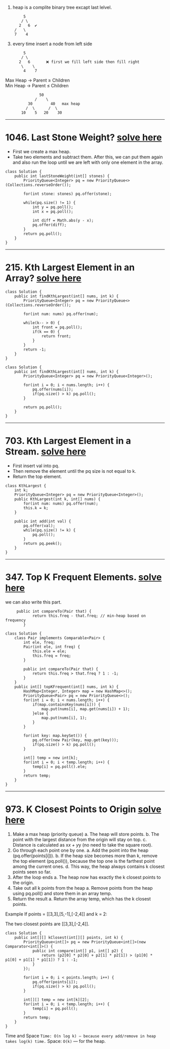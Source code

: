 1. heap is a complite binary tree excapt last lelvel.
```
        5
       / \
      2   6  ✔️ 
    /   \
    7    4
```
3. every time insert a node from left side
```
        5
       / \
      2   6       ❌ first we fill left side then fill right
       \    \
        4    7
```
Max Heap → Parent ≥ Children\
Min Heap → Parent ≤ Children
```
               50
             /    \
          30        40   max heap
         /  \      /  \
       10    5   20    30
```
---
# 1046. Last Stone Weight? [solve here](https://leetcode.com/problems/last-stone-weight/)
- First we create a max heap.
- Take two elements and subtract them. After this, we can put them again and also run the loop until we are left with only one element in the array.
```
class Solution {
    public int lastStoneWeight(int[] stones) {
        PriorityQueue<Integer> pq = new PriorityQueue<>(Collections.reverseOrder());

        for(int stone: stones) pq.offer(stone);

        while(pq.size() != 1) {
            int y = pq.poll();
            int x = pq.poll();

            int diff = Math.abs(y - x);
            pq.offer(diff);
        }
        return pq.poll();
    }
}
```
---
# 215. Kth Largest Element in an Array? [solve here](https://leetcode.com/problems/kth-largest-element-in-an-array/)
```
class Solution {
    public int findKthLargest(int[] nums, int k) {
        PriorityQueue<Integer> pq = new PriorityQueue<>(Collections.reverseOrder());

        for(int num: nums) pq.offer(num);

        while(k-- > 0) {
            int front = pq.poll();
            if(k == 0) {
                return front;
            }
        }
        return -1;
    }
}
```
```
class Solution {
    public int findKthLargest(int[] nums, int k) {
        PriorityQueue<Integer> pq = new PriorityQueue<Integer>();

        for(int i = 0; i < nums.length; i++) {
            pq.offer(nums[i]);
            if(pq.size() > k) pq.poll();
        }

        return pq.poll();
    }
}
```
---
# 703. Kth Largest Element in a Stream. [solve here](https://leetcode.com/problems/kth-largest-element-in-a-stream/)
- First insert val into pq.
- Then remove the element until the pq size is not equal to k.
- Return the top element.
```
class KthLargest {
    int k;
    PriorityQueue<Integer> pq = new PriorityQueue<Integer>();
    public KthLargest(int k, int[] nums) {
        for(int num: nums) pq.offer(num);
        this.k = k;
    }
    
    public int add(int val) {
        pq.offer(val);
        while(pq.size() != k) {
            pq.poll();
        }
        return pq.peek();
    }
}
```
---
# 347. Top K Frequent Elements. [solve here](https://leetcode.com/problems/top-k-frequent-elements/)
we can also write this part.
```
     public int compareTo(Pair that) {
            return this.freq - that.freq; // min-heap based on frequency
        }
```

```
class Solution {
    class Pair implements Comparable<Pair> {
        int ele, freq;
        Pair(int ele, int freq) {
            this.ele = ele;
            this.freq = freq;
        }

        public int compareTo(Pair that) {
            return this.freq > that.freq ? 1 : -1;
        }
    }
    public int[] topKFrequent(int[] nums, int k) {
        HashMap<Integer, Integer> map = new HashMap<>();
        PriorityQueue<Pair> pq = new PriorityQueue<>();
        for(int i = 0; i < nums.length; i++) {
            if(map.containsKey(nums[i])) {
                map.put(nums[i], map.get(nums[i]) + 1);
            }else {
                map.put(nums[i], 1);
            }
        }

        for(int key: map.keySet()) {
            pq.offer(new Pair(key, map.get(key)));
            if(pq.size() > k) pq.poll();
        }

        int[] temp = new int[k];
        for(int i = 0; i < temp.length; i++) {
            temp[i] = pq.poll().ele;
        }
        return temp;
    }
}
```
---
# 973. K Closest Points to Origin [solve here]()

1. Make a max heap (priority queue)
        a. The heap will store points.
        b. The point with the largest distance from the origin will stay on top.
        c. Distance is calculated as x*x + y*y (no need to take the square root).
2. Go through each point one by one.
        a. Add the point into the heap (pq.offer(points[i])).
        b. If the heap size becomes more than k, remove the top element (pq.poll()),
           because the top one is the farthest point among the current ones.
        d. This way, the heap always contains k closest points seen so far.
3. After the loop ends
        a. The heap now has exactly the k closest points to the origin.
4. Take out all k points from the heap
        a. Remove points from the heap using pq.poll() and store them in an array temp.
5. Return the result
        a. Return the array temp, which has the k closest points.

Example
If points = [[3,3],[5,-1],[-2,4]] and k = 2:

The two closest points are [[3,3],[-2,4]].

```
class Solution {
    public int[][] kClosest(int[][] points, int k) {
        PriorityQueue<int[]> pq = new PriorityQueue<int[]>(new Comparator<int[]>() {
            public int compare(int[] p1, int[] p2) {
                return (p2[0] * p2[0] + p2[1] * p2[1]) > (p1[0] * p1[0] + p1[1] * p1[1]) ? 1 : -1;
            }
        });

        for(int i = 0; i < points.length; i++) {
            pq.offer(points[i]);
            if(pq.size() > k) pq.poll();
        }

        int[][] temp = new int[k][2];
        for(int i = 0; i < temp.length; i++) {
            temp[i] = pq.poll();
        }
        return temp;
    }
}
```
Time and Space ```Time: O(n log k) — because every add/remove in heap takes log(k) time.```
Space: ```O(k)``` — for the heap.
